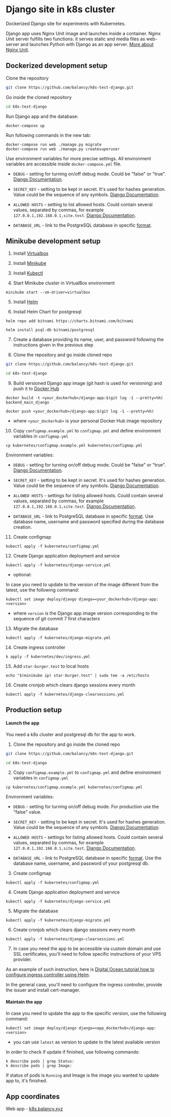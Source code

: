 # Django site in k8s cluster

Dockerized Django site for experiments with Kubernetes.

Django app uses Nginx Unit image and launches inside a container. Nginx Unit server fulfills two functions: it serves static and media files as web-server and launches Python with Django as an app server. [More about Nginx Unit](https://unit.nginx.org/).

## Dockerized development setup

Clone the repository

```bash
git clone https://github.com/balancy/k8s-test-django.git
```

Go inside the cloned repository

```bash
cd k8s-test-django
```

Run Django app and the database:

```shell-session
docker-compose up
```

Run following commands in the new tab:

```shell-session
docker-compose run web ./manage.py migrate
docker-compose run web ./manage.py createsuperuser
```

Use environment variables for more precise settings. All environment variables are accessible inside `docker-compose.yml` file.

- `DEBUG` - setting for turning on/off debug mode. Could be "false" or "true". [Django Documentation](https://docs.djangoproject.com/en/3.2/ref/settings/#std:setting-DEBUG).

- `SECRET_KEY` - setting to be kept in secret. It's used for hashes generation. Value could be the sequence of any symbols. [Django Documentation](https://docs.djangoproject.com/en/3.2/ref/settings/#secret-key).

- `ALLOWED HOSTS` - setting to list allowed hosts. Could contain several values, separated by commas, for example `127.0.0.1,192.168.0.1,site.test`. [Django Documentation](https://docs.djangoproject.com/en/3.2/ref/settings/#allowed-hosts).

- `DATABASE_URL` - link to the PostgreSQL database in specific [format](https://github.com/jacobian/dj-database-url#url-schema).

## Minikube development setup

1. Install [Virtualbox](https://www.virtualbox.org/wiki/Downloads)

2. Install [Minikube](https://minikube.sigs.k8s.io/docs/start/)

3. Install [Kubectl](https://kubernetes.io/docs/tasks/tools/)

4. Start Minikube cluster in VirtualBox environment

```
minikube start --vm-driver=virtualbox
```

5. Install [Helm](https://helm.sh/)

6. Install Helm Chart for postgresql

```
helm repo add bitnami https://charts.bitnami.com/bitnami
```
```
helm install psql-db bitnami/postgresql
```

7. Create a database providing its name, user, and password following the instructions given in the previous step

8. Clone the repository and go inside cloned repo

```bash
git clone https://github.com/balancy/k8s-test-django.git
```

```bash
cd k8s-test-django
```

9. Build versioned Django app image (git hash is used for versioning) and push it to [Docker Hub](https://hub.docker.com/)

```
docker build -t <your_dockerhub>/django-app:$(git log -1 --pretty=%h) backend_main_django
```
```
docker push <your_dockerhub>/django-app:$(git log -1 --pretty=%h)
```

- where `<your_dockerhub>` is your personal Docker Hub image repository

10. Copy `configmap.example.yml` to `configmap.yml` and define environment variables in `configmap.yml`

```
cp kubernetes/configmap.example.yml kubernetes/configmap.yml
```

Environment variables:

- `DEBUG` - setting for turning on/off debug mode. Could be "false" or "true". [Django Documentation](https://docs.djangoproject.com/en/3.2/ref/settings/#std:setting-DEBUG).

- `SECRET_KEY` - setting to be kept in secret. It's used for hashes generation. Value could be the sequence of any symbols. [Django Documentation](https://docs.djangoproject.com/en/3.2/ref/settings/#secret-key).

- `ALLOWED HOSTS` - settings for listing allowed hosts. Could contain several values, separated by commas, for example `127.0.0.1,192.168.0.1,site.test`. [Django Documentation](https://docs.djangoproject.com/en/3.2/ref/settings/#allowed-hosts).

- `DATABASE_URL` - link to PostgreSQL database in specific [format](https://github.com/jacobian/dj-database-url#url-schema). Use database name, username and password specified during the database creation.

11. Create configmap

```
kubectl apply -f kubernetes/configmap.yml
```

12. Create Django application deployment and service

```
kubectl apply -f kubernetes/django-service.yml
```

* optional:

In case you need to update to the version of the image different from the latest, use the following command:

```
kubectl set image deploy/django django=<your_dockerhub>/django-app:<version>
```

- where `version` is the Django app image version corresponding to the sequence of git commit 7 first characters

13. Migrate the database

```
kubectl apply -f kubernetes/django-migrate.yml
```

14. Create ingress controller

```
k apply -f kubernetes/dev/ingress.yml
```

15. Add `star-burger.test` to local hosts

```
echo "$(minikube ip) star-burger.test" | sudo tee -a /etc/hosts
```

16. Create cronjob which clears django sessions every month

```
kubectl apply -f kubernetes/django-clearsessions.yml
```

## Production setup

#### Launch the app

You need a k8s cluster and postgresql db for the app to work.

1. Clone the repository and go inside the cloned repo

```bash
git clone https://github.com/balancy/k8s-test-django.git
```

```bash
cd k8s-test-django
```

2. Copy `configmap.example.yml` to `configmap.yml` and define environment variables in `configmap.yml`

```
cp kubernetes/configmap.example.yml kubernetes/configmap.yml
```

Environment variables:

- `DEBUG` - setting for turning on/off debug mode. For production use the "false" value.

- `SECRET_KEY` - setting to be kept in secret. It's used for hashes generation. Value could be the sequence of any symbols. [Django Documentation](https://docs.djangoproject.com/en/3.2/ref/settings/#secret-key).

- `ALLOWED HOSTS` - settings for listing allowed hosts. Could contain several values, separated by commas, for example `127.0.0.1,192.168.0.1,site.test`. [Django Documentation](https://docs.djangoproject.com/en/3.2/ref/settings/#allowed-hosts).

- `DATABASE_URL` - link to PostgreSQL database in specific [format](https://github.com/jacobian/dj-database-url#url-schema). Use the database name, username, and password of your postgresql db.

3. Create configmap

```
kubectl apply -f kubernetes/configmap.yml
```

4. Create Django application deployment and service

```
kubectl apply -f kubernetes/django-service.yml
```

5. Migrate the database

```
kubectl apply -f kubernetes/django-migrate.yml
```

6. Create cronjob which clears django sessions every month

```
kubectl apply -f kubernetes/django-clearsessions.yml
```

7. In case you need the app to be accessible via custom domain and use SSL certificates, you'll need to follow specific instructions of your VPS provider.

As an example of such instruction, here is [Digital Ocean tutorial how to configure ingress controller using Helm](https://www.digitalocean.com/community/tutorials/how-to-set-up-an-nginx-ingress-on-digitalocean-kubernetes-using-helm).

In the general case, you'll need to configure the ingress controller, provide the issuer and install cert-manager.

#### Maintain the app

In case you need to update the app to the specific version, use the following command:

```
kubectl set image deploy/django django=<app_dockerhub>/django-app:<version>
```

* you can use `latest` as version to update to the latest available version

In order to check if update if finished, use following commands:

```
k describe pods | grep Status:
k describe pods | grep Image:
```

If status of pods is `Running` and Image is the image you wanted to update app to, it's finished.

## App coordinates

Web app - [k8s.balancy.xyz](https://k8s.balancy.xyz/)
